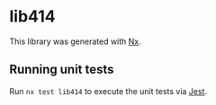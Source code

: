 # lib414

This library was generated with [Nx](https://nx.dev).

## Running unit tests

Run `nx test lib414` to execute the unit tests via [Jest](https://jestjs.io).
